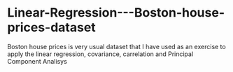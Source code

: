 # Linear-Regression---Boston-house-prices-dataset
Boston house prices is very usual dataset that I have used as an exercise to apply the linear regression, covariance, carrelation and Principal Component Analisys
